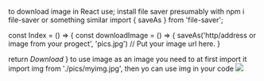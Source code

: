 to download image in React use;
install file saver  presumably with npm i file-saver or something similar
import { saveAs } from 'file-saver';


const Index = () => {
  const downloadImage = () => {
    saveAs('http/address or image from your progect', 'pics.jpg') // Put your image url here.
  }

  return <i class="fa fa-download" onClick={downloadImage} >  Download</i>
}
to use image as an image you need to at first import it 
import img from './pics/myimg.jpg', 
then yo can use img in your code <img src={img}>
